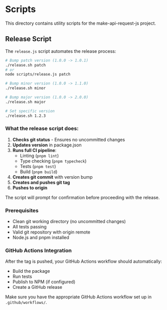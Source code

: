 # Scripts

This directory contains utility scripts for the make-api-request-js project.

## Release Script

The `release.js` script automates the release process:

```bash
# Bump patch version (1.0.0 -> 1.0.1)
./release.sh patch
# or
node scripts/release.js patch

# Bump minor version (1.0.0 -> 1.1.0) 
./release.sh minor

# Bump major version (1.0.0 -> 2.0.0)
./release.sh major

# Set specific version
./release.sh 1.2.3
```

### What the release script does:

1. **Checks git status** - Ensures no uncommitted changes
2. **Updates version** in package.json
3. **Runs full CI pipeline**:
   - Linting (`pnpm lint`)
   - Type checking (`pnpm typecheck`) 
   - Tests (`pnpm test`)
   - Build (`pnpm build`)
4. **Creates git commit** with version bump
5. **Creates and pushes git tag**
6. **Pushes to origin**

The script will prompt for confirmation before proceeding with the release.

### Prerequisites

- Clean git working directory (no uncommitted changes)
- All tests passing
- Valid git repository with origin remote
- Node.js and pnpm installed

### GitHub Actions Integration

After the tag is pushed, your GitHub Actions workflow should automatically:
- Build the package
- Run tests
- Publish to NPM (if configured)
- Create a GitHub release

Make sure you have the appropriate GitHub Actions workflow set up in `.github/workflows/`.